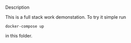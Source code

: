 Description

This is a full stack work demonstation.
To try it simple run
```
docker-compose up
```

in this folder.